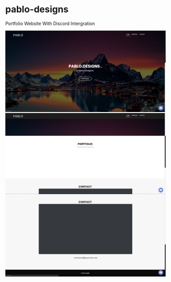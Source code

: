 # pablo-designs
Portfolio Website With Discord Intergration


![](https://github.com/0II/pablo-designs/blob/master/preview/2.jpg)
![](https://github.com/0II/pablo-designs/blob/master/preview/3.png)
![](https://github.com/0II/pablo-designs/blob/master/preview/4.png)
